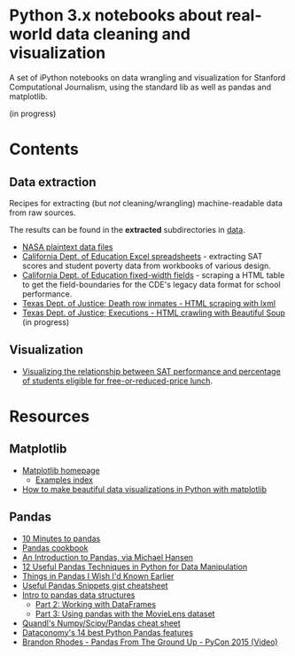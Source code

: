 

# Python 3.x notebooks about real-world data cleaning and visualization

A set of iPython notebooks on data wrangling and visualization for Stanford Computational Journalism, using the standard lib as well as pandas and matplotlib.

(in progress)


# Contents


## Data extraction

Recipes for extracting (but _not_ cleaning/wrangling) machine-readable data from raw sources.

The results can be found in the __extracted__ subdirectories in [data](data).

- [NASA plaintext data files](Data-Extraction--NASA-Text.ipynb)
- [California Dept. of Education Excel spreadsheets](Data-Extraction--CDE-XLS.ipynb) - extracting SAT scores and student poverty data from workbooks of various design.
- [California Dept. of Education fixed-width fields](Data-Extraction--CDE-API-fixed-width.ipynb) - scraping a HTML table to get the field-boundaries for the CDE's legacy data format for school performance.
- [Texas Dept. of Justice; Death row inmates - HTML scraping with lxml](Data-Extraction--Texas-Death-Row-Executions.ipynb)
- [Texas Dept. of Justice; Executions - HTML crawling with Beautiful Soup](Data-Extraction--Texas-Death-Row-Executions.ipynb) (in progress)

## Visualization

- [Visualizing the relationship between SAT performance and percentage of students eligible for free-or-reduced-price lunch](Visualization--School-Scores-and-Poverty.ipynb).




# Resources

## Matplotlib

- [Matplotlib homepage](http://matplotlib.org/)
  + [Examples index](http://matplotlib.org/examples/index.html)
- [How to make beautiful data visualizations in Python with matplotlib](http://www.randalolson.com/2014/06/28/how-to-make-beautiful-data-visualizations-in-python-with-matplotlib/)


## Pandas

- [10 Minutes to pandas](http://pandas.pydata.org/pandas-docs/stable/10min.html)
- [Pandas cookbook](http://pandas.pydata.org/pandas-docs/stable/cookbook.html#cookbook)
- [An Introduction to Pandas, via Michael Hansen](http://synesthesiam.com/posts/an-introduction-to-pandas.html)
- [12 Useful Pandas Techniques in Python for Data Manipulation](http://www.analyticsvidhya.com/blog/2016/01/12-pandas-techniques-python-data-manipulation/)
- [Things in Pandas I Wish I'd Known Earlier](http://nbviewer.jupyter.org/github/rasbt/python_reference/blob/master/tutorials/things_in_pandas.ipynb)
- [Useful Pandas Snippets gist cheatsheet](https://gist.github.com/bsweger/e5817488d161f37dcbd2)
- [Intro to pandas data structures](http://www.gregreda.com/2013/10/26/intro-to-pandas-data-structures/)
  - [Part 2: Working with DataFrames](http://www.gregreda.com/2013/10/26/working-with-pandas-dataframes/)
  - [Part 3: Using pandas with the MovieLens dataset](http://www.gregreda.com/2013/10/26/using-pandas-on-the-movielens-dataset/)
- [Quandl's Numpy/Scipy/Pandas cheat sheet](https://s3.amazonaws.com/quandl-static-content/Documents/Quandl+-+Pandas,+SciPy,+NumPy+Cheat+Sheet.pdf)
- [Dataconomy's 14 best Python Pandas features](http://dataconomy.com/14-best-python-pandas-features/)
- [Brandon Rhodes - Pandas From The Ground Up - PyCon 2015 (Video)](https://www.youtube.com/watch?v=5JnMutdy6Fw)
